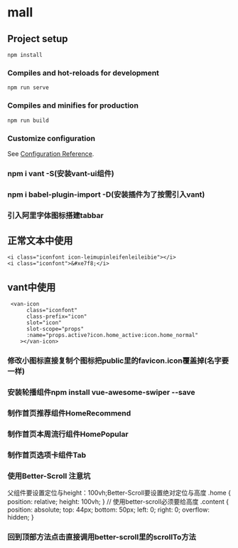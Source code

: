 # mall

## Project setup
```
npm install
```

### Compiles and hot-reloads for development
```
npm run serve
```

### Compiles and minifies for production
```
npm run build
```

### Customize configuration
See [Configuration Reference](https://cli.vuejs.org/config/).

### npm i vant -S(安装vant-ui组件)
### npm i babel-plugin-import -D(安装插件为了按需引入vant)

### 引入阿里字体图标搭建tabbar
## 正常文本中使用
    <i class="iconfont icon-leimupinleifenleileibie"></i>
    <i class="iconfont">&#xe7f8;</i>
## vant中使用
     <van-icon
          class="iconfont"
          class-prefix="icon"
          slot="icon"
          slot-scope="props"
          :name="props.active?icon.home_active:icon.home_normal"
        ></van-icon>
        
### 修改小图标直接复制个图标把public里的favicon.icon覆盖掉(名字要一样)

### 安装轮播组件npm install vue-awesome-swiper --save

### 制作首页推荐组件HomeRecommend

### 制作首页本周流行组件HomePopular

### 制作首页选项卡组件Tab

### 使用Better-Scroll 注意坑 
父组件要设置定位与height：100vh;Better-Scroll要设置绝对定位与高度
.home {
  position: relative;
  height: 100vh;
}
// 使用better-scroll必须要给高度
.content {
  position: absolute;
  top: 44px;
  bottom: 50px;
  left: 0;
  right: 0;
  overflow: hidden;
}

### 回到顶部方法点击直接调用better-scroll里的scrollTo方法

